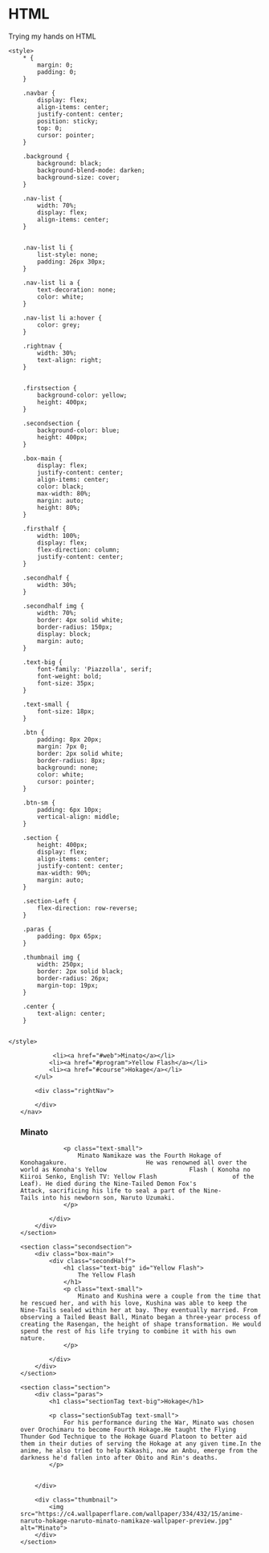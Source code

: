 # HTML
Trying my hands on HTML

<!DOCTYPE html>
<html>
<head>
    <title>NAmikaze Minato</title>
 
    <style>
        * {
            margin: 0;
            padding: 0;
        }
 
        .navbar {
            display: flex;
            align-items: center;
            justify-content: center;
            position: sticky;
            top: 0;
            cursor: pointer;
        }
 
        .background {
            background: black;
            background-blend-mode: darken;
            background-size: cover;
        }
 
        .nav-list {
            width: 70%;
            display: flex;
            align-items: center;
        }

 
        .nav-list li {
            list-style: none;
            padding: 26px 30px;
        }
 
        .nav-list li a {
            text-decoration: none;
            color: white;
        }
 
        .nav-list li a:hover {
            color: grey;
        }
 
        .rightnav {
            width: 30%;
            text-align: right;
        }

 
        .firstsection {
            background-color: yellow;
            height: 400px;
        }
 
        .secondsection {
            background-color: blue;
            height: 400px;
        }
 
        .box-main {
            display: flex;
            justify-content: center;
            align-items: center;
            color: black;
            max-width: 80%;
            margin: auto;
            height: 80%;
        }
 
        .firsthalf {
            width: 100%;
            display: flex;
            flex-direction: column;
            justify-content: center;
        }
 
        .secondhalf {
            width: 30%;
        }
 
        .secondhalf img {
            width: 70%;
            border: 4px solid white;
            border-radius: 150px;
            display: block;
            margin: auto;
        }
 
        .text-big {
            font-family: 'Piazzolla', serif;
            font-weight: bold;
            font-size: 35px;
        }
 
        .text-small {
            font-size: 18px;
        }
 
        .btn {
            padding: 8px 20px;
            margin: 7px 0;
            border: 2px solid white;
            border-radius: 8px;
            background: none;
            color: white;
            cursor: pointer;
        }
 
        .btn-sm {
            padding: 6px 10px;
            vertical-align: middle;
        }
 
        .section {
            height: 400px;
            display: flex;
            align-items: center;
            justify-content: center;
            max-width: 90%;
            margin: auto;
        }
 
        .section-Left {
            flex-direction: row-reverse;
        }
 
        .paras {
            padding: 0px 65px;
        }
 
        .thumbnail img {
            width: 250px;
            border: 2px solid black;
            border-radius: 26px;
            margin-top: 19px;
        }
 
        .center {
            text-align: center;
        }
 
        
    </style>
</head>
 
<body>
    <nav class="navbar background">
        <ul class="nav-list">
         
             <li><a href="#web">Minato</a></li>
            <li><a href="#program">Yellow Flash</a></li>
            <li><a href="#course">Hokage</a></li>
        </ul>
 
        <div class="rightNav">
            
        </div>
    </nav>
<section class="firstsection">
        <div class="box-main">
            <div class="firstHalf">
                <h1 class="text-big" id="Minato">
                    Minato
                </h1>
                 
                <p class="text-small">
                    Minato Namikaze was the Fourth Hokage of Konohagakure. 						He was renowned all over the world as Konoha's Yellow 						Flash ( Konoha no Kiiroi Senko, English TV: Yellow Flash 					 of the Leaf). He died during the Nine-Tailed Demon Fox's 					  Attack, sacrificing his life to seal a part of the Nine-					  Tails into his newborn son, Naruto Uzumaki.
                </p>
 
            </div>
        </div>
    </section>
 
    <section class="secondsection">
        <div class="box-main">
            <div class="secondHalf">
                <h1 class="text-big" id="Yellow Flash">
                    The Yellow Flash
                </h1>
                <p class="text-small">
                    Minato and Kushina were a couple from the time that he rescued her, and with his love, Kushina was able to keep the Nine-Tails sealed within her at bay. They eventually married. From observing a Tailed Beast Ball, Minato began a three-year process of creating the Rasengan, the height of shape transformation. He would spend the rest of his life trying to combine it with his own nature.
                </p> 
 
            </div>
        </div>
    </section>
 
    <section class="section">
        <div class="paras">
            <h1 class="sectionTag text-big">Hokage</h1>
 
            <p class="sectionSubTag text-small">
                For his performance during the War, Minato was chosen over Orochimaru to become Fourth Hokage.He taught the Flying Thunder God Technique to the Hokage Guard Platoon to better aid them in their duties of serving the Hokage at any given time.In the anime, he also tried to help Kakashi, now an Anbu, emerge from the darkness he'd fallen into after Obito and Rin's deaths. 
            </p>
 
 
        </div>
 
        <div class="thumbnail">
            <img src="https://c4.wallpaperflare.com/wallpaper/334/432/15/anime-naruto-hokage-naruto-minato-namikaze-wallpaper-preview.jpg" alt="Minato">
        </div>
    </section>
 
   
</body>
 
</html>
